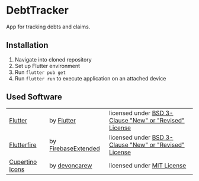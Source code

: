 # DebtTracker

App for tracking debts and claims.

## Installation

1. Navigate into cloned repository
2. Set up Flutter environment
3. Run `flutter pub get`
4. Run `flutter run` to execute application on an attached device

## Used Software

<table>
  <tr>
    <td><a href="https://github.com/flutter/flutter">Flutter</a></td>
    <td>by <a href="https://github.com/flutter">Flutter</a></td>
    <td>licensed under <a href="https://github.com/flutter/flutter/blob/master/LICENSE">BSD 3-Clause "New" or "Revised" License</a>
  </tr>
  <tr>
    <td><a href="https://github.com/FirebaseExtended/flutterfire">Flutterfire</a></td>
    <td>by <a href="https://github.com/FirebaseExtended">FirebaseExtended</a></td>
    <td>licensed under <a href="https://github.com/FirebaseExtended/flutterfire/blob/master/LICENSE">BSD 3-Clause "New" or "Revised" License</a>
  </tr>
  <tr>
    <td><a href="https://github.com/devoncarew/cupertino_icons">Cupertino Icons</a></td>
    <td>by <a href="https://github.com/devoncarew">devoncarew</a></td>
    <td>licensed under <a href="https://github.com/devoncarew/cupertino_icons/blob/master/LICENSE">MIT License</a>
  </tr>
</table>